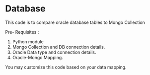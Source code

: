 # Database
This code is to compare oracle database tables to Mongo Collection


Pre- Requisites : 

1. Python module
2. Mongo Collection and DB connection details.
3. Oracle Data type and connection details.
4. Oracle-Mongo Mapping.

You may customize this code based on your data mapping.
